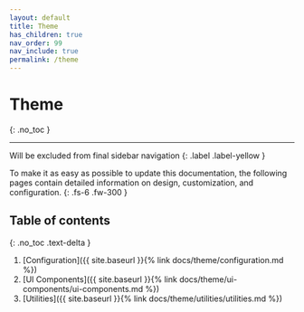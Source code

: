```yaml
---
layout: default
title: Theme
has_children: true
nav_order: 99
nav_include: true
permalink: /theme
---
```


# Theme
{: .no_toc }

---

Will be excluded from final sidebar navigation
{: .label .label-yellow }

To make it as easy as possible to update this documentation, the following pages contain detailed information on design, customization, and configuration.
{: .fs-6 .fw-300 }

## Table of contents
{: .no_toc .text-delta }

1. [Configuration]({{ site.baseurl }}{% link docs/theme/configuration.md %})
2. [UI Components]({{ site.baseurl }}{% link docs/theme/ui-components/ui-components.md %})
3. [Utilities]({{ site.baseurl }}{% link docs/theme/utilities/utilities.md %})

